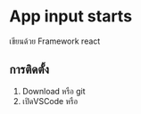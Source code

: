 # App input starts 

เขียนด้วย Framework react 

## การติดตั้ง 

1. Download หรือ git
2. เปิดVSCode หรือ 